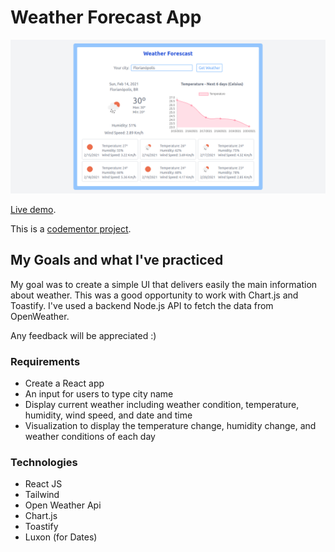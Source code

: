 # Weather Forecast App

<img src="./Weather Forecast App - Cover.png" alt="Screenshot Weather Forecast App" />

<a href="https://weather-app.ascpenteado.vercel.app/" target="_blank">Live demo</a>.

This is a <a href="https://www.codementor.io/projects/weather-forecast-website-atx32lz7zb" target="_blank">codementor project</a>.

## My Goals and what I've practiced

My goal was to create a simple UI that delivers easily the main information about weather. This was a good opportunity to work with Chart.js and Toastify.
I've used a backend Node.js API to fetch the data from OpenWeather.

Any feedback will be appreciated :)

### Requirements

- Create a React app
- An input for users to type city name
- Display current weather including weather condition, temperature, humidity, wind speed, and date and time
- Visualization to display the temperature change, humidity change, and weather conditions of each day

### Technologies

- React JS
- Tailwind
- Open Weather Api
- Chart.js
- Toastify
- Luxon (for Dates)
